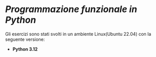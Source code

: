# ***Programmazione funzionale in Python***
Gli esercizi sono stati svolti in un ambiente Linux(Ubuntu 22.04) con la seguente versione:
- **Python 3.12**
